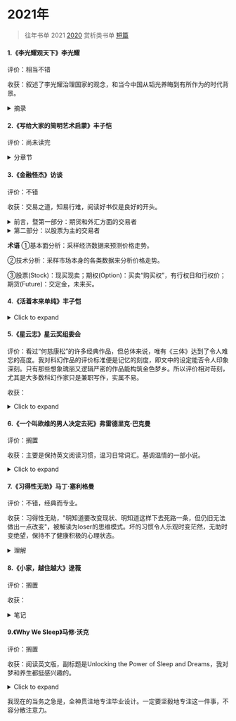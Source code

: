 # 2021年

> 往年书单 2021 [2020](2020书单.html)
> 赏析类书单  [短篇](短篇.html)



#### 1.《李光耀观天下》李光耀

评价：相当不错

收获：叙述了李光耀治理国家的观念，和当今中国从韬光养晦到有所作为的时代背景。

<details>
  <summary>摘录</summary>
  <pre>
  在中国的历史上，一个强大的中央政府意味着和平繁荣的国家。一个软弱的中央意味着紊乱，国家将无宁日。<br>
	中国的社会流动性是存在的，还不是一个高度分化(基因和教育机会)的国家，比如英国。在新加坡，由于迅速发展教育，正处于比预想要超前地达到这种危险的境地。<br>
	中国毕竟不是一个新的强国，而是一个已睡醒的巨人，一个正在复兴的古老强国。我相信中国的愿望，是要成为世界上最强大的国家。问题在于，是否相信中国再三的承诺，即它只寻求和平崛起，绝不称霸。但这并不意味着中国与别国发生争端时都只是让步，随着力量对比的变化，中国将有更多表达喜恶的自由。如前外长杨洁篪所说，凡是关系到中国的核心利益，中国必须坚持其主张。<br>
	李光耀看出了美国的霸权主义。美国靠近中国的海岸，在东海所进行的间谍活动，如果是中国对美国做，美国将无法忍受。因此你可以想象中国人的感受。当他们能做到时，中国人会说“我不会到你的太平洋海岸，谁给你到这里来的权利？”美国人会说不吗？最终，强权即公理。<br>
	为什么苹果手机不是在中国发明的？中国的知识产权法和企业制度目前还不能提供足够的奖励，去解放我们从历史上明确了解到的中国人民拥有的创造力。但是我乐观地认为，目前的中国领导层有足够的意志和能力，理智地处理这些国内的挑战。<br>
	但李光耀的文章会单纯化、掩饰美国行径的目的，这也可能是小国生存的智慧，作为美国的安全合作伙伴得到军购方面的好处也必须支持它。但他也认同中国的外交政策更明智：他们不认为改变别人的制度关他们的事。制度怎么样，他们就怎么样去面对，并尽量从中获取好处，而不把自己套牢。<br>
	新加坡是一个弹丸小国，资源很少，所以需要一个超凡的领导团队。所以李光耀不希望实行两党制，这样政府会平庸。并且希望高薪养廉，招揽顶尖的从政人才。现在的年轻一代的内阁部长顺应民意，进行部长减薪，李光耀觉得是不妥的。<br>
	这样顶尖人才只愿意当半个任期的部长，就当是国民服役。政府形同旋转门，既缺乏对事物课题的深入了解，又找不到从长远的角度思考问题的动力。
	</pre>
</details>



#### 2.《写给大家的简明艺术启蒙》丰子恺

评价：尚未读完

<details>
  <summary>分章节</summary>
  <b>慈悲的滋味</b><br>
	<b>美的情绪</b><br>
	<b>认识绘画</b><br>
	<b>认识建筑</b><br>
	<b>音乐入门</b><br>
</details>




#### 3.《金融怪杰》访谈

评价：不错

收获：交易之道，知易行难，阅读好书仅是良好的开头。

<details>
  <summary>前言，暨第一部分：期货和外汇方面的交易者</summary>
  <pre>
  	只要人心亘古不变，华尔街就不会有新鲜的事。<br>
	市场参与者的情绪对价格变动的影响巨大。并且这种影响几乎完全无法精确估量，更难以准确确定(乐观)泡沫或(悲观)恐慌会持续多久，正因为如此，战胜市场才有如此之难。<br>
	“有效市场假说”理论的谬误是严重的（该假说认为投资者不可能通过分析以往价格获得高于市场平均水平的超额利润)。作者通过采访和分析，得出市场交易与国际象棋比赛更相似，都会有技能出众和技能匮乏、平平的参与者。<br>
	只是市场上的交易是比国际象棋更为繁复的博弈。高手对市场动向能得出与众不同、更胜一筹的解读。<br>
	风险控制绝对是交易制胜的关键，无论对自己的观点和研判多么深信不疑、自信满满。也坚决不在单笔交易中孤注一掷。<br>
<b>迈克尔・马库斯</b>（期货）<br>
ⅰ 止损持盈<br>
	最重要的交易法则也许就是持盈和止损。这两者同样重要。如果你不能坚定持有盈利的头寸，那么你总的盈利将无法弥补止损形成的总亏损。
	你也必须按照自己的方式行事，只要所用方法是符合交易基本原理的，而且有自己的风格和方法(适合自身特点)，那么利会大于弊，得会大于失。
	截至访谈时的过去两年里，马库斯也开始交易股票，交易股票时，他会更耐心。<br>
ⅱ 交易态度<br>
	追随趋势必须具有耐心。
	交易是绝对私人的事，你必须做好自己的功课，必须独立分析和判断。<br>
ⅲ 分析<br>
  最好的交易应该是以下三方面都对你有利，也就是基本面、技术面以及市场的情况、基调。<br>
<b>布鲁斯・科夫纳</b>（外汇、期货）<br>
i 交易态度<br>
	预见世界发生的变化，洞察有别于当前的格局和形势；在压力下能保持理性，并且恪守交易纪律。<br>
	交易是少数赢家通吃的“零和游戏”，需要后天的刻苦努力。<br>
	降低交易规模、降低头寸规模、降低持仓规模，牢记风险管理。对于任何一个级别的交易者，“冲动交易”都是致命伤。<br>
ii 分析<br>
	有上千种难以理解、不为人知的市场机制、因素在主导市场，在新闻、消息正式公布之前，在小交易员收到消息前，这些机制、因素已对市场发挥了作用，产生了影响。所以科夫纳也常在价格发生突破后才作跟进，但要识别假突破，他的经验是：<br>
	<font color="red">价格在突破前，盘整时间越久，盘整区域越稳固，当价格突破时，就越没人能够理解其中缘由，此时跟进交易通常风险报酬比良好。</font><br>
	(他认为，市场中对价格运动的解释越少，价格运动的有效性，可信度越高。反之，越被投机客关注，信号越可能是虚假。)<br>
iii 经验
	大熊市的特性和牛市的特性截然不同，总在急速猛烈的下跌后出现快速的反弹。总之很难玩，反应速度不够就亏。<br>
<b>理查德・丹尼斯</b>（期货）<br>
i 交易态度<br>
	对交易的印象、认知不要和鸭子一样。鸭子只有足够年幼，你就可以教会它们把军舰当成自己的妈妈。许多交易者也有如此情结，关注让自己大赚的第一笔交易是做多还是做空。这些交易者可能因此成为长期的“死多头”或者“死空头”。<br>
	你必须把风险降到最小，要把<font color="red"><b>资金保留</b></font>到为数不多的、能短期赚大钱的时候再用。把资金投入次优的交易，你是承担不起的。如果你这么做，等到短期赚大钱的时机到来，你早已筋疲力尽，资金耗尽了。好钢一定要用在刀刃上。<br>
	个人注：能冷静地保留子弹。<br>
ii 分析<br>
	股票vs期货：与商品期货市场上的价格波动相比，个股价格的波动更近乎随机。我认为，每只股票的基本面信息是不够多的，不足以使股价形成充分、显著的趋势性运动，不足以使股价运动摆脱随机特性。商品期货品种的数量哪有股票数量那么多。<br>
<b>保罗・都铎・琼斯</b>（期货）<br>
i 交易态度<br>
	琼斯在交易上极具灵活性，在观点上保持充分的弹性，这点也是琼斯交易成功的基础和关键。他转变观点，改变看法的时点恰到好处，非常及时。<br>
	供参考：在某种程度上，要想成为一名优秀的交易者，你必须做个逆向交易者，与大多数人的观点保持相反。（个人注：就是寻找市场的顶部和底部，琼斯认为某个市场长期趋势和短期趋势不符，就会进场试错。）但这是琼斯的技能，也有交易者认为“吃鱼要吃中段”，寻顶抄底比较难。<br>
	永远不要过度交易，不要仓位过重。<font color="red">交易制胜的关键在于第一流的出色防守，而非第一流的出色进攻。</font><br>
ii 分析<br>
iii 关于华尔街<br>
	错觉：因为我们作为交易公司具有某些特别的知识，所以我们能交易得好，而我们交易得好，其他人就要受到伤害。<br>
	实际：我们交易得成功不是因为我们拥有别人所不具有的某些知识，而是因为我们能做好自己的交易功课。任何人都能通过自身的努力从芸芸众生中脱颖而出。<br>
<b>盖瑞・贝弗德</b>（期货）<br>
i 交易态度<br>
	不要过度交易。那意味着交易者必须做对许多次，才能弥补高昂的交易成本。<font color="red">交易者要伺机而动，耐心等待交易良机的到来。</font><br>
	要学会耐心、坚定持有赚钱的好品种，也乐于认错止损亏损的品种。<br>
<b>艾迪・塞柯塔</b>（期货）<br>
i 人物<br>
	他编制了许多电脑程序来进行交易和分析，在心理学方面也高度敏锐和深刻洞察，能见微知著。比如他发现施瓦格的手表拨快了几分钟，从而察觉、捕捉到他的一项基本性格特征。<br>
	塞柯塔在毗邻Lake Tahoe的家中的办公室交易、工作，这儿有着田园诗般的景致。<br>
ii 经验<br>
	利多出尽（也叫兑现）是利空，利空出尽是利多。在市场还只有朦胧信息的时候,主力资金已经根据政策动向将这个消息带来的上涨或者下跌动力消化掉了。“市场透支新闻消息，提取做出反应，令消息效应大打折扣”。<br>
	这是塞柯塔第一次败绩的经验，从此也对运行规律越来越着迷。<br>
	他的交易原则：
	• 截断亏损（止损）
	• 让利润奔跑（持盈）
	• 不下重注
	• 坚定不移地遵循交易法则
	• 知道何时该打破交易法则，形成新的法则<br>
iii 交易态度<br>
	看重：长期趋势 > 当前技术图表上的价格形态 > 挑选好的价位做多或沽空<br>
	直觉是重要的，但要区别“直觉”（潜意识的分析）和“空想”（情绪刺激和欲望），后者是危险、有害的。<br>
iv 持盈止损<br>
	看涨就会做多，而不是等到价格回撤。当做多时，设置的止损点如被击穿，塞柯塔立马就会了结多头头寸，进行止损，否则就将一路持有，直到价格突破我的止盈点，才了结出场。<font color="red">注：</font>止损点一般是根据单笔交易的亏损不超过交易账户净资产的比如5%。<br>
<b>拉里・海特</b>（期货）<br>
i 交易态度<br>
	重视风险。<br>
	用于生活开支的钱永远不可投入交易。<br>
	</pre>
</details>

<details>
  <summary>第二部分：以股票为主的交易者</summary>
  <pre>
  股票市场中做中长久期配置的交易者一般只看基本面，即是否在估值偏低的时候买到。并不关心短期走势，也就是不去判断趋势，做“左侧交易“。<br>
  中长久期一般做好公司、大公司————”船大抗风险“。运作良好的大型公司，产业周期越长，理论上越稳定。股价大起大落，但放到3、5年来看，其实很多公司的基本面没有发生任何变化。所谓的：<br>
  <font color="red">公司没动，动的是人心。</font> 一语道明价值投资和投机性交易之间的组合关系<br>  <b>迈克尔・斯坦哈特</b>（股票）<br>
  i 交易态度<br>
  他不用技术图表，但对基本面十分看重，充分全面地了解所交易的股票。<br>
  ii 操作<br>
  斯坦哈特的买卖也可以用“投资”形容，因为他大量的操作是，更长期地持有以及买卖的理由更为复杂。他会深刻分析基本面，希望形成他确信的，并且与市场普遍看法有所不同的观点，即与众不同的观点。<br>
  <font color="red">注：</font>比如，大家都觉得国产车没影响力的时候，伯克希尔·哈撒维投资比亚迪。<br>
  iii 对冲基金<br>
  初始的”对冲“概念是完全着重、强调选股能力的。比如你看好福特，看空通用，那么你可以做多福特，并同时做空通用，多空头寸的规模相等。<br>
  现在”对冲基金“一词已有些名不符实了。现在的对冲基金都是有限合伙制的，一般合伙人通常根据基金的业绩得到回报，在交易操作上比传统的基金管理者更具弹性和灵活性。<br>
  进入对冲基金领域的人，不是对冲理论的实践者，他们更感兴趣的是可以自己当老板，自己替自己打工。因为徒有其名，所以他们对”对冲“这个名字感到尴尬。而且”对冲“一词含有做空的意思，但进行做空交易会被扣上”反美“的帽子，好像你全力支持灾祸，可以从中做空获利。<br>
  斯坦哈特嘲讽道，所以这些对冲基金用”私人合伙公司“一词自称。<br>
  现在纯粹对冲交易的实践者较少的原因是，需要动用大量资金，需要对冲操作和研判，且其中很大部分的资金投入是无效、抵消的。<br>
  iv 对冲基金 VS 共同基金<br>
  绝大多数共同基金所采用的交易策略都是<font color="red">买入并持有</font>。买进低估值的公司，减少交易次数。<br>
  上世纪中叶最常见的操作建议就是买入股票，然后藏进地下室，忘记买进这回事，长期持有下去。<br>
  v 访谈评价<br>
  施瓦格发现许多杰出的交易者都具有这样一个特点：<font color="red">当他们察觉到胜算很大的交易机会时，他们愿意并且能够下重注，敢于重仓出击。</font><br>
<b>威廉・欧奈尔</b><br>
	i 选股<br>
  </pre>
</details>





**术语**
①基本面分析：采样经济数据来预测价格走势。

②技术分析：采样市场本身的各类数据来分析价格走势。

③股票(Stock)：现买现卖；期权(Option)：买卖“购买权”，有行权日和行权价；期货(Future)：交定金，未来买。



#### 4.《活着本来单纯》丰子恺
<details>
  <summary>Click to expand</summary>
  whatever
</details>



#### 5.《星云志》星云奖组委会

评价：看过“何慈康松”的许多经典作品，但总体来说，唯有《三体》达到了令人难忘的高度。我对科幻作品的评价标准便是记忆的刻度，即文中的设定能否令人印象深刻。只有那些想象瑰丽又逻辑严密的作品能构筑金色梦乡。所以评价相对苛刻，尤其是大多数科幻作家只是兼职写作，实属不易。

收获：

<details>
  <summary>Click to expand</summary>
  whatever
</details>



#### 6.《一个叫欧维的男人决定去死》弗雷德里克·巴克曼

评价：搁置

收获：主要是保持英文阅读习惯，温习日常词汇。基调温情的一部小说。

<details>
  <summary>Click to expand</summary>
  whatever
</details>



#### 7.《习得性无助》马丁·塞利格曼

评价：不错，经典而专业。

收获：习得性无助，"明知道要改变现状、明知道这样下去死路一条，但仍旧无法做出一点改变"，被解读为loser的思维模式。坏的习惯令人乐观时变茫然，无助时变绝望，保持不了健康积极的心理状态。

<details>
  <summary>理解</summary>
  <pre>
  <b>习得性无助理论</b><br>
  三个必要的成分组成：关联性、认知以及行为。<br>
  <b>来源：</b>习得性无助是由于后天所受到的非预期内的挫折太多，且没有磨练出解决问题的恰当方法，而慢慢对现实丧失抵抗。<br>
  <b>关联性：</b>指人的行为和他之后经历结果之间的客观关系。分为不可控性和可控性<br>
  <b>认知：</b>指人感知、解释和推测关联性的方式。感知可能正确也可能与事实不符。推测是使用感知和解释去形成一种对未来的预期。<br>
  例：如果他经历了一次他认为是由自己的愚蠢所导致的失败，那么当他遇到需要智慧的情境时，他会预期自己再次失败。<br>
  <b>行为：</b>指是由关联性以及此人对它的认知所致的可观察的结果。如主动或被动。无助理论认为，个体对未来无助的预期会带来其他结果：认知迟滞、低自尊、沮丧、失去进取心，免疫系统的改变，以及生理疾病。
	</pre>
</details>



#### 8.《小家，越住越大》逯薇

评价：搁置

收获：

<details>
  <summary>笔记</summary>
  <pre>
  <b>逯薇</b> 万科广深地区副总建筑师 <br>
  你如何对待家，家便如何对待你
  </pre>
</details>



#### 9.《Why We Sleep》马修·沃克

评价：搁置

收获：阅读英文版，副标题是Unlocking the Power of Sleep and Dreams，我对梦和养生都挺感兴趣的。

<details>
  <summary>Click to expand</summary>
  whatever
</details>

我现在的当务之急是，全神贯注地专注毕业设计。一定要坚毅地专注这一件事，不容分散注意力。

